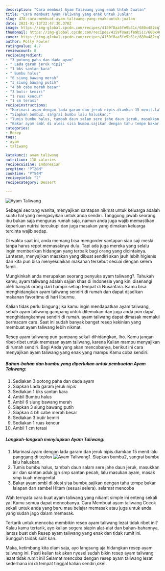 ```yaml
---
description: "Cara membuat Ayam Taliwang yang enak Untuk Jualan"
title: "Cara membuat Ayam Taliwang yang enak Untuk Jualan"
slug: 478-cara-membuat-ayam-taliwang-yang-enak-untuk-jualan
date: 2021-01-13T22:47:30.370Z
image: https://img-global.cpcdn.com/recipes/4159f8aa5fe9b51c/680x482cq70/ayam-taliwang-foto-resep-utama.jpg
thumbnail: https://img-global.cpcdn.com/recipes/4159f8aa5fe9b51c/680x482cq70/ayam-taliwang-foto-resep-utama.jpg
cover: https://img-global.cpcdn.com/recipes/4159f8aa5fe9b51c/680x482cq70/ayam-taliwang-foto-resep-utama.jpg
author: Polly Fowler
ratingvalue: 4.7
reviewcount: 8
recipeingredient:
- "3 potong paha dan dada ayam"
- " Lada garam jeruk nipis"
- "1 bks santan kara"
- " Bumbu halus"
- "6 siung bawang merah"
- "3 siung bawang putih"
- "4 bh cabe merah besar"
- "3 butir kemiri"
- "1 ruas kencur"
- "1 cm terasi"
recipeinstructions:
- "Marinasi ayam dengan lada garam dan jeruk nipis.diamkan 15 menit.lalu panggang di teplon"
- "Siapkan bumbu2, sangrai bumbu lalu haluskan."
- "Tumis bumbu halus, tambah daun salam sere jahe daun jeruk, masukkan air dan santan aduk jgn smp santan pecah, lalu masukan ayam, masak smp kuah mengental"
- "Bakar ayam smbl di olesi sisa bumbu.sajikan dengan tahu tempe bakar lalapan dan sambel Hitam (sesuai selera). selamat mencoba"
categories:
- Resep
tags:
- ayam
- taliwang

katakunci: ayam taliwang 
nutrition: 118 calories
recipecuisine: Indonesian
preptime: "PT26M"
cooktime: "PT54M"
recipeyield: "2"
recipecategory: Dessert

---
```



![Ayam Taliwang](https://img-global.cpcdn.com/recipes/4159f8aa5fe9b51c/680x482cq70/ayam-taliwang-foto-resep-utama.jpg)

Sebagai seorang wanita, menyajikan santapan nikmat untuk keluarga adalah suatu hal yang mengasyikan untuk anda sendiri. Tanggung jawab seorang ibu bukan saja mengurus rumah saja, namun anda juga wajib memastikan keperluan nutrisi tercukupi dan juga masakan yang dimakan keluarga tercinta wajib sedap.

Di waktu  saat ini, anda memang bisa mengorder santapan siap saji meski tanpa harus repot memasaknya dulu. Tapi ada juga mereka yang selalu ingin memberikan hidangan yang terbaik bagi orang yang dicintainya. Lantaran, menyajikan masakan yang dibuat sendiri akan jauh lebih higienis dan kita pun bisa menyesuaikan makanan tersebut sesuai dengan selera famili. 



Mungkinkah anda merupakan seorang penyuka ayam taliwang?. Tahukah kamu, ayam taliwang adalah sajian khas di Indonesia yang kini disenangi oleh banyak orang dari hampir setiap tempat di Nusantara. Kamu bisa menghidangkan ayam taliwang sendiri di rumah dan dapat dijadikan makanan favoritmu di hari liburmu.

Kalian tidak perlu bingung jika kamu ingin mendapatkan ayam taliwang, sebab ayam taliwang gampang untuk ditemukan dan juga anda pun dapat menghidangkannya sendiri di rumah. ayam taliwang dapat dimasak memalui bermacam cara. Saat ini sudah banyak banget resep kekinian yang membuat ayam taliwang lebih nikmat.

Resep ayam taliwang pun gampang sekali dihidangkan, lho. Kamu jangan ribet-ribet untuk memesan ayam taliwang, karena Kalian mampu menyajikan di rumah sendiri. Bagi Anda yang akan mencobanya, berikut ini cara menyajikan ayam taliwang yang enak yang mampu Kamu coba sendiri.

<!--inarticleads1-->

##### Bahan-bahan dan bumbu yang diperlukan untuk pembuatan Ayam Taliwang:

1. Sediakan 3 potong paha dan dada ayam
1. Siapkan  Lada garam jeruk nipis
1. Sediakan 1 bks santan kara
1. Ambil  Bumbu halus
1. Ambil 6 siung bawang merah
1. Siapkan 3 siung bawang putih
1. Siapkan 4 bh cabe merah besar
1. Sediakan 3 butir kemiri
1. Sediakan 1 ruas kencur
1. Ambil 1 cm terasi




<!--inarticleads2-->

##### Langkah-langkah menyiapkan Ayam Taliwang:

1. Marinasi ayam dengan lada garam dan jeruk nipis.diamkan 15 menit.lalu panggang di teplon
<img src="https://img-global.cpcdn.com/steps/f21b804da5cb7a3e/160x128cq70/ayam-taliwang-langkah-memasak-1-foto.jpg" alt="Ayam Taliwang">1. Siapkan bumbu2, sangrai bumbu lalu haluskan.
1. Tumis bumbu halus, tambah daun salam sere jahe daun jeruk, masukkan air dan santan aduk jgn smp santan pecah, lalu masukan ayam, masak smp kuah mengental
1. Bakar ayam smbl di olesi sisa bumbu.sajikan dengan tahu tempe bakar lalapan dan sambel Hitam (sesuai selera). selamat mencoba




Wah ternyata cara buat ayam taliwang yang nikamt simple ini enteng sekali ya! Kamu semua dapat mencobanya. Cara Membuat ayam taliwang Cocok sekali untuk anda yang baru mau belajar memasak atau juga untuk anda yang sudah jago dalam memasak.

Tertarik untuk mencoba membikin resep ayam taliwang lezat tidak ribet ini? Kalau kamu tertarik, ayo kalian segera siapin alat-alat dan bahan-bahannya, lantas buat deh Resep ayam taliwang yang enak dan tidak rumit ini. Sungguh taidak sulit kan. 

Maka, ketimbang kita diam saja, ayo langsung aja hidangkan resep ayam taliwang ini. Pasti kalian tak akan nyesel sudah bikin resep ayam taliwang lezat tidak rumit ini! Selamat mencoba dengan resep ayam taliwang lezat sederhana ini di tempat tinggal kalian sendiri,oke!.

